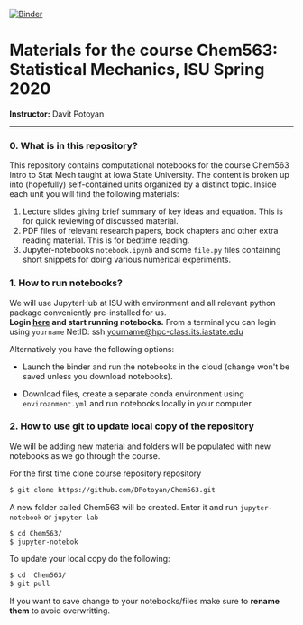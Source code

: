 
[![Binder](https://mybinder.org/badge_logo.svg)](https://mybinder.org/v2/gh/DPotoyan/Chem563/master)

# Materials for the course Chem563: Statistical Mechanics, ISU Spring 2020 

**Instructor:** Davit Potoyan

---

### 0. What is in this repository?

This repository contains computational notebooks for the course Chem563 Intro to Stat Mech taught at Iowa State University. The content is broken up into (hopefully) self-contained units organized by a distinct topic. Inside each unit you will find the following materials:

1. Lecture slides giving brief summary of key ideas and equation. This is for quick reviewing of discussed material.
2. PDF files of relevant research papers, book chapters and other extra reading material. This is for bedtime reading.  
3. Jupyter-notebooks `notebook.ipynb` and some `file.py`  files containing short snippets for doing various numerical experiments.

### 1. How to run notebooks?

We will use JupyterHub at ISU with environment and all relevant python package conveniently pre-installed for us. <br>**Login [here](https://www.hpc.iastate.edu/guides/classroom-hpc-cluster/jupyterhub) and start running notebooks.** From a terminal you can login using `yourname` NetID:  ssh yourname@hpc-class.its.iastate.edu 

Alternatively you have the following options:

- Launch the binder and run the notebooks in the cloud (change won't be saved unless you download notebooks).

- Download files, create a separate conda environment using `enviroanment.yml` and run notebooks locally in your computer.


### 2. How to use git to update local copy of the repository

We will be adding new material and folders will be populated with new notebooks as we go through the course. 

For the first time clone course repository repository
```bash
$ git clone https://github.com/DPotoyan/Chem563.git
```
A new folder called Chem563 will be created. Enter it and run `jupyter-notebook` or `jupyter-lab`
```bash
$ cd Chem563/
$ jupyter-notebok 
```

To update your local copy do the following: 

```bash
$ cd  Chem563/
$ git pull
```
If you want to save change to your notebooks/files make sure to **rename them**  to avoid overwritting.

### 
